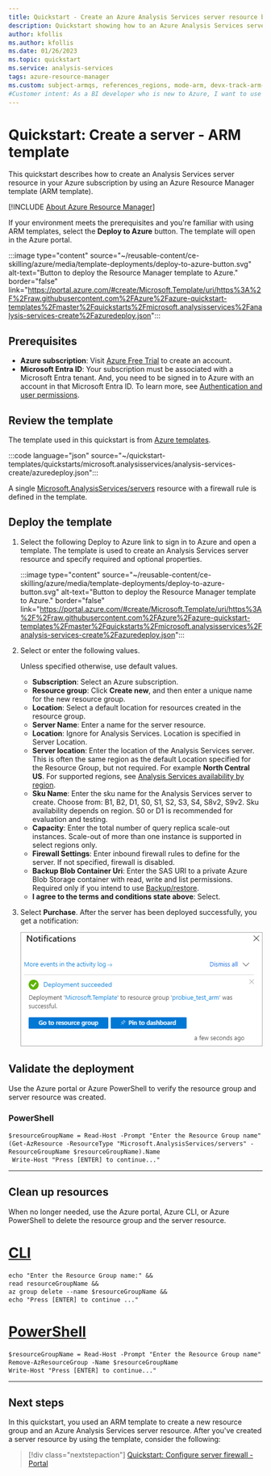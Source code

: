 ```yaml
---
title: Quickstart - Create an Azure Analysis Services server resource by using Azure Resource Manager template
description: Quickstart showing how to an Azure Analysis Services server resource by using an Azure Resource Manager template.
author: kfollis
ms.author: kfollis
ms.date: 01/26/2023
ms.topic: quickstart
ms.service: analysis-services
tags: azure-resource-manager
ms.custom: subject-armqs, references_regions, mode-arm, devx-track-arm-template
#Customer intent: As a BI developer who is new to Azure, I want to use Azure Analysis Services to store and manage my organizations data models.
---
```


# Quickstart: Create a server - ARM template

This quickstart describes how to create an Analysis Services server resource in your Azure subscription by using an Azure Resource Manager template (ARM template).

[!INCLUDE [About Azure Resource Manager](~/reusable-content/ce-skilling/azure/includes/resource-manager-quickstart-introduction.md)]

If your environment meets the prerequisites and you're familiar with using ARM templates, select the **Deploy to Azure** button. The template will open in the Azure portal.

:::image type="content" source="~/reusable-content/ce-skilling/azure/media/template-deployments/deploy-to-azure-button.svg" alt-text="Button to deploy the Resource Manager template to Azure." border="false" link="https://portal.azure.com/#create/Microsoft.Template/uri/https%3A%2F%2Fraw.githubusercontent.com%2FAzure%2Fazure-quickstart-templates%2Fmaster%2Fquickstarts%2Fmicrosoft.analysisservices%2Fanalysis-services-create%2Fazuredeploy.json":::

## Prerequisites

* **Azure subscription**: Visit [Azure Free Trial](https://azure.microsoft.com/offers/ms-azr-0044p/) to create an account.
* **Microsoft Entra ID**: Your subscription must be associated with a Microsoft Entra tenant. And, you need to be signed in to Azure with an account in that Microsoft Entra ID. To learn more, see [Authentication and user permissions](analysis-services-manage-users.md).

## Review the template

The template used in this quickstart is from [Azure templates](https://azure.microsoft.com/resources/templates/analysis-services-create/).

:::code language="json" source="~/quickstart-templates/quickstarts/microsoft.analysisservices/analysis-services-create/azuredeploy.json":::

A single [Microsoft.AnalysisServices/servers](/azure/templates/microsoft.analysisservices/servers) resource with a firewall rule is defined in the template.

## Deploy the template

1. Select the following Deploy to Azure link to sign in to Azure and open a template. The template is used to create an Analysis Services server resource and specify required and optional properties.

   :::image type="content" source="~/reusable-content/ce-skilling/azure/media/template-deployments/deploy-to-azure-button.svg" alt-text="Button to deploy the Resource Manager template to Azure." border="false" link="https://portal.azure.com/#create/Microsoft.Template/uri/https%3A%2F%2Fraw.githubusercontent.com%2FAzure%2Fazure-quickstart-templates%2Fmaster%2Fquickstarts%2Fmicrosoft.analysisservices%2Fanalysis-services-create%2Fazuredeploy.json":::

2. Select or enter the following values.

    Unless specified otherwise, use default values.

    * **Subscription**: Select an Azure subscription.
    * **Resource group**: Click **Create new**, and then enter a unique name for the new resource group.
    * **Location**: Select a default location for resources created in the resource group.
    * **Server Name**: Enter a name for the server resource. 
    * **Location**: Ignore for Analysis Services. Location is specified in Server Location.
    * **Server location**: Enter the location of the Analysis Services server. This is often the same region as the default Location specified for the Resource Group, but not required. For example **North Central US**. For supported regions, see [Analysis Services availability by region](analysis-services-overview.md#availability-by-region).
    * **Sku Name**: Enter the sku name for the Analysis Services server to create. Choose from: B1, B2, D1, S0, S1, S2, S3, S4, S8v2, S9v2. Sku availability depends on region. S0 or D1 is recommended for evaluation and testing.
    * **Capacity**: Enter the total number of query replica scale-out instances. Scale-out of more than one instance is supported in select regions only.
    * **Firewall Settings**: Enter inbound firewall rules to define for the server. If not specified, firewall is disabled.
    * **Backup Blob Container Uri**: Enter the SAS URI to a private Azure Blob Storage container with read, write and list permissions. Required only if you intend to use [Backup/restore](analysis-services-backup.md).
    * **I agree to the terms and conditions state above**: Select.

3. Select **Purchase**. After the server has been deployed successfully, you get a notification:

   ![ARM template, deploy portal notification](./media/analysis-services-create-template/notification.png)

## Validate the deployment

Use the Azure portal or Azure PowerShell to verify the resource group and server resource was created.

### PowerShell

```azurepowershell-interactive
$resourceGroupName = Read-Host -Prompt "Enter the Resource Group name"
(Get-AzResource -ResourceType "Microsoft.AnalysisServices/servers" -ResourceGroupName $resourceGroupName).Name
 Write-Host "Press [ENTER] to continue..."
```

---

## Clean up resources

When no longer needed, use the Azure portal, Azure CLI, or Azure PowerShell to delete the resource group and the server resource.

# [CLI](#tab/CLI)

```azurecli-interactive
echo "Enter the Resource Group name:" &&
read resourceGroupName &&
az group delete --name $resourceGroupName &&
echo "Press [ENTER] to continue ..."
```

# [PowerShell](#tab/PowerShell)

```azurepowershell-interactive
$resourceGroupName = Read-Host -Prompt "Enter the Resource Group name"
Remove-AzResourceGroup -Name $resourceGroupName
Write-Host "Press [ENTER] to continue..."
```

---

## Next steps

In this quickstart, you used an ARM template to create a new resource group and an Azure Analysis Services server resource. After you've created a server resource by using the template, consider the following:

> [!div class="nextstepaction"]
> [Quickstart: Configure server firewall - Portal](analysis-services-qs-firewall.md)   
